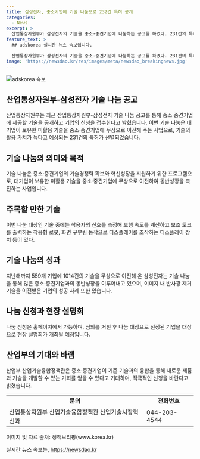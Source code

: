 ```yaml
---
title: 삼성전자, 중소기업에 기술 나눔으로 232건 특허 공개
categories:
  - News
excerpt: >
  산업통상자원부가 삼성전자의 기술을 중소·중견기업에 나눔하는 공고를 하였다. 231건의 특허 기술을 무상으로 제공하며, 지원을 희망하는 기업은 8월 6일까지 신청할 수 있다. 산업부는 이번 기술 나눔이 기술경쟁력 확보와 혁신성장을 지원하는 사업이라며, 이를 통해 중소기업들이 신제품과 신기술을 개발할 수 있도록 지원하고자 한다고 밝혔다. 현재까지 559개 기업에 1014건의 기술을 무상으로 제공한 삼성전자는 나눔을 통해 동반성장을 실천하고 있다고 전했다.
feature_text: >
  ## adskorea 실시간 뉴스 속보입니다.

  산업통상자원부가 삼성전자의 기술을 중소·중견기업에 나눔하는 공고를 하였다. 231건의 특허 기술을 무상으로 제공하며, 지원을 희망하는 기업은 8월 6일까지 신청할 수 있다. 산업부는 이번 기술 나눔이 기술경쟁력 확보와 혁신성장을 지원하는 사업이라며, 이를 통해 중소기업들이 신제품과 신기술을 개발할 수 있도록 지원하고자 한다고 밝혔다. 현재까지 559개 기업에 1014건의 기술을 무상으로 제공한 삼성전자는 나눔을 통해 동반성장을 실천하고 있다고 전했다.
image: 'https://newsdao.kr/res/images/meta/newsdao_breakingnews.jpg'
---
```


<p><img src="https://newsdao.kr/res/images/meta/newsdao_breakingnews.jpg" alt="adskorea 속보" /></p>

<h2 data-ke-size="size26">산업통상자원부-삼성전자 기술 나눔 공고</h2>

<p data-ke-size="size16">산업통상자원부는 최근 산업통상자원부-삼성전자 기술 나눔 공고를 통해 중소·중견기업에 제공할 기술을 공개하고 기업의 신청을 접수한다고 밝혔습니다. 이번 기술 나눔은 대기업이 보유한 미활용 기술을 중소·중견기업에 무상으로 이전해 주는 사업으로, 기술의 활용 가치가 높다고 예상되는 231건의 특허가 선별되었습니다.</p>

<h2 data-ke-size="size26">기술 나눔의 의미와 목적</h2>

<p data-ke-size="size16">기술 나눔은 중소·중견기업의 기술경쟁력 확보와 혁신성장을 지원하기 위한 프로그램으로, 대기업이 보유한 미활용 기술을 중소·중견기업에 무상으로 이전하여 동반성장을 촉진하는 사업입니다.</p>

<h2 data-ke-size="size26">주목할 만한 기술</h2>

<p data-ke-size="size16">이번 나눔 대상인 기술 중에는 착용자의 신호를 측정해 보행 속도를 계산하고 보조 토크를 출력하는 착용형 로봇, 화면 구부림 동작으로 디스플레이를 조작하는 디스플레이 장치 등이 있다.</p>

<h2 data-ke-size="size26">기술 나눔의 성과</h2>

<p data-ke-size="size16">지난해까지 559개 기업에 1014건의 기술을 무상으로 이전해 온 삼성전자는 기술 나눔을 통해 많은 중소·중견기업과의 동반성장을 이루어내고 있으며, 이미지 내 반사광 제거 기술을 이전받은 기업의 성공 사례 또한 있습니다.</p>

<h2 data-ke-size="size26">나눔 신청과 현장 설명회</h2>

<p data-ke-size="size16">나눔 신청은 홈페이지에서 가능하며, 심의를 거친 후 나눔 대상으로 선정된 기업을 대상으로 현장 설명회가 개최될 예정입니다.</p> 

<h2 data-ke-size="size26">산업부의 기대와 바램</h2>

<p data-ke-size="size16">산업부 산업기술융합정책관은 중소·중견기업이 기존 기술과의 융합을 통해 새로운 제품과 기술을 개발할 수 있는 기회를 얻을 수 있다고 기대하며, 적극적인 신청을 바란다고 밝혔습니다.</p> 

<table>
    <tr>
        <td style="text-align: center; height: 17px;"><b>문의</b></td>
        <td style="text-align: center; height: 17px;"><b>전화번호</b></td>
    </tr>
    <tr>
        <td>산업통상자원부 산업기술융합정책관 산업기술시장혁신과</td>
        <td>044-203-4544</td>
    </tr>
</table>

<p data-ke-size="size16">이미지 및 자료 출처: 정책브리핑(www.korea.kr)</p>
실시간 뉴스 속보는, <a href="https://newsdao.kr" rel="dofollow">https://newsdao.kr</a>


